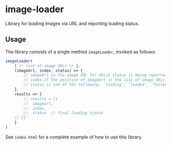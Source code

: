 # image-loader
Library for loading images via URL and reporting loading status.

## Usage
The library consists of a single method `imageLoader`, invoked as follows:

```javascript
imageLoader(
    [ /* list of image URLs */ ],
    (imageUrl, index, status) => {
        // imageUrl is the image URL for which status is being reported.
        // index if the position of imageUrl in the list of image URLs.
        // status is one of the following: 'loading', 'loaded', 'failed'.
    },
    results => {
    	// results = [{
    	// 	imageUrl,
    	// 	index,
    	// 	status	// final loading status
	// }] 	
    }
)
```

See `index.html` for a complete example of how to use this library.
